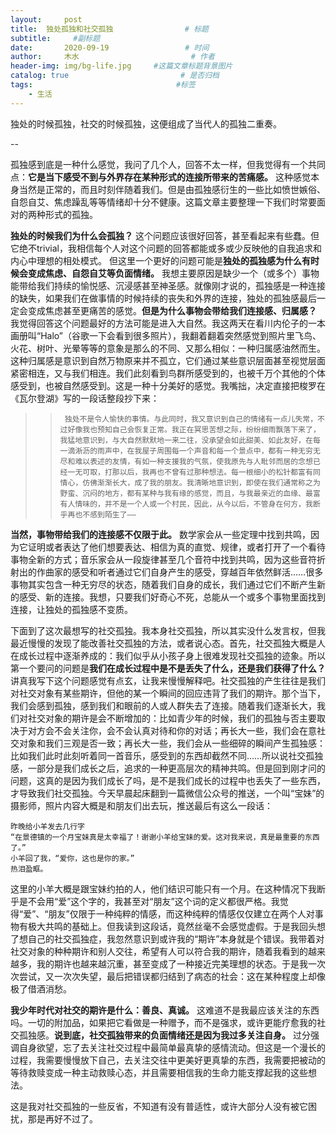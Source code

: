```yaml
---
layout:     post                       
title:  独处孤独和社交孤独                # 标题
subtitle:     #副标题
date:       2020-09-19                 # 时间
author:     木水                         # 作者
header-img: img/bg-life.jpg     #这篇文章标题背景图片
catalog: true                         # 是否归档
tags:                                #标签
    - 生活
---
```

独处的时候孤独，社交的时候孤独，这便组成了当代人的孤独二重奏。

--

孤独感到底是一种什么感觉，我问了几个人，回答不太一样，但我觉得有一个共同点：**它是当下感受不到与外界存在某种形式的连接所带来的苦痛感。** 这种感觉本身当然是正常的，而且时刻伴随着我们。但是由孤独感衍生的一些比如愤世嫉俗、自怨自艾、焦虑躁乱等等情绪却十分不健康。这篇文章主要整理一下我们时常要面对的两种形式的孤独。

**独处的时候我们为什么会孤独？** 这个问题应该很好回答，甚至看起来有些蠢。但它绝不trivial，我相信每个人对这个问题的回答都能或多或少反映他的自我追求和内心中理想的相处模式。 但这里一个更好的问题可能是**独处的孤独感为什么有时候会变成焦虑、自怨自艾等负面情绪。** 我想主要原因是缺少一个（或多个）事物能带给我们持续的愉悦感、沉浸感甚至神圣感。就像刚才说的，孤独感是一种连接的缺失，如果我们在做事情的时候持续的丧失和外界的连接，独处的孤独感最后一定会变成焦虑甚至更痛苦的感觉。**但是为什么事物会带给我们连接感、归属感？** 我觉得回答这个问题最好的方法可能是进入大自然。我这两天在看川内伦子的一本画册叫“Halo”（谷歌一下会看到很多照片），我翻着翻着突然感觉到照片里飞鸟、火花、树叶、光晕等等的意象是那么的不同、又那么相似：一种归属感油然而生。这种归属感是意识到自然万物原来并不孤立，它们通过某些意识层面甚至视觉层面紧密相连，又与我们相连。我们此刻看到鸟群所感受到的，也被千万个其他的个体感受到，也被自然感受到。这是一种十分美好的感觉。我嘴拙，决定直接把梭罗在《瓦尔登湖》写的一段话整段抄下来：
>>      独处不是令人愉快的事情。与此同时，我又意识到自己的情绪有一点儿失常，不过好像我也预知自己会恢复正常。我正在冥思苦想之际，纷纷细雨飘落下来了，我猛地意识到，与大自然默默地一来二往，没承望会如此甜美、如此友好，在每一滴淅沥的雨声中，在我屋子周围每一个声音和每一个景点中，都有一种无穷无尽和难以表述的友情，有如一种支援我的气氛，使我原先与人毗邻而居的念想已经一无可取，打那以后，我再也不曾有过那种想法。每一根细小的松针都富有同情心，仿佛渐渐长大，成了我的朋友。我清晰地意识到，即使在我们通常称之为野蛮、沉闷的地方，都有某种与我有缘的感觉，而且，与我最亲近的血缘、最富有人情味的，并不是一个人或一个村民，因此，从今以后，不管身在何方，我断乎再也不感到陌生了——  
**当然，事物带给我们的连接感不仅限于此。** 数学家会从一些定理中找到共鸣，因为它证明或者表达了他们想要表达、相信为真的直觉、规律，或者打开了一个看待事物全新的方式；音乐家会从一段旋律甚至几个音符中找到共鸣，因为这些音符折射出的作曲家的感受和听者通过它们自身产生的感受，穿越百年依然鲜活……很多事物其实包含一种无穷尽的状态，随着我们自身的成长，我们通过它们不断产生新的感受、新的连接。我想，只要我们好奇心不死，总能从一个或多个事物里面找到连接，让独处的孤独感不变质。

下面到了这次最想写的社交孤独。我本身社交孤独，所以其实没什么发言权，但我最近慢慢的发现了能改善社交孤独的方法，或者说心态。首先，社交孤独大概是人在成长过程中逐渐养成的：我们似乎从小孩子身上很难发现社交孤独的迹象。所以第一个要问的问题是**我们在成长过程中是不是丢失了什么，还是我们获得了什么？** 讲真我写下这个问题感觉有点玄，让我来慢慢解释吧。社交孤独的产生往往是我们对社交对象有某些期许，但他的某一个瞬间的回应违背了我们的期许。那个当下，我们会感到孤独，感到我们和眼前的人或人群失去了连接。随着我们逐渐长大，我们对社交对象的期许是会不断增加的：比如青少年的时候，我们的孤独与否主要取决于对方会不会关注你，会不会认真对待和你的对话；再长大一些，我们会在意社交对象和我们三观是否一致；再长大一些，我们会从一些细碎的瞬间产生孤独感：比如我们此时此刻听着同一首音乐，感受到的东西却截然不同……所以说社交孤独感，一部分是我们成长之后，追求的一种更高层次的精神共鸣。但是回到刚才问的问题，这真的是因为我们成长了吗，是不是我们成长的过程中也丢失了一些东西，才导致我们社交孤独。今天早晨起床翻到一篇微信公众号的推送，一个叫“宝妹”的摄影师，照片内容大概是和朋友们出去玩，推送最后有这么一段话：
>>
    昨晚给小羊发去几行字 
    “在景德镇的一个月宝妹真是太幸福了！谢谢小羊给宝妹的爱。这对我来说，真是最重要的东西了。”
    小羊回了我，“爱你，这也是你的家。”
    热泪盈眶。
这里的小羊大概是跟宝妹约拍的人，他们结识可能只有一个月。在这种情况下我断乎是不会用“爱”这个字的，我甚至对“朋友”这个词的定义都很严格。我觉得“爱”、“朋友”仅限于一种纯粹的情感，而这种纯粹的情感仅仅建立在两个人对事物有极大共鸣的基础上。但我读到这段话，竟然丝毫不会感觉虚假。于是我回头想了想自己的社交孤独症，我忽然意识到或许我的“期许”本身就是个错误。我带着对社交对象的种种期许和别人交往，希望有人可以符合我的期许，随着我看到的越来越多，我的期许也越来越沉重，甚至变成了一种接近完美理想的状态。于是我一次次尝试，又一次次失望，最后把错误都归结到了病态的社会：这在某种程度上却像极了借酒消愁。

**我少年时代对社交的期许是什么：善良、真诚。** 这难道不是我最应该关注的东西吗。一切的附加品，如果把它看做是一种赠予，而不是强求，或许更能疗愈我的社交孤独感。**说到底，社交孤独带来的负面情绪还是因为我过多关注自身。** 过分强调自身欲望，忘了去关注社交过程中最简单最真挚的感情流动。但这是一个漫长的过程，我需要慢慢放下自己，去关注交往中更美好更真挚的东西，我需要把被动的等待救赎变成一种主动救赎心态，并且需要相信我的生命力能支撑起我的这些想法。

这是我对社交孤独的一些反省，不知道有没有普适性，或许大部分人没有被它困扰，那是再好不过了。

